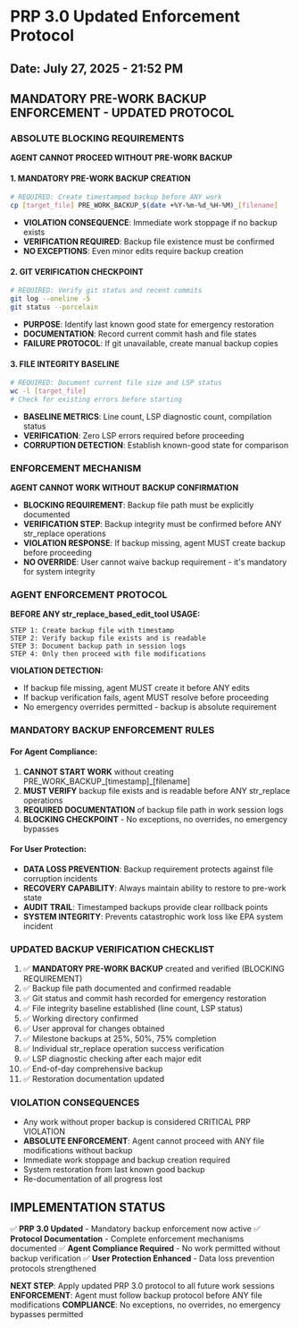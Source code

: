 # PRP 3.0 Updated Enforcement Protocol
## Date: July 27, 2025 - 21:52 PM

## MANDATORY PRE-WORK BACKUP ENFORCEMENT - UPDATED PROTOCOL

### ABSOLUTE BLOCKING REQUIREMENTS
**AGENT CANNOT PROCEED WITHOUT PRE-WORK BACKUP**

#### 1. MANDATORY PRE-WORK BACKUP CREATION
```bash
# REQUIRED: Create timestamped backup before ANY work
cp [target_file] PRE_WORK_BACKUP_$(date +%Y-%m-%d_%H-%M)_[filename]
```
- **VIOLATION CONSEQUENCE**: Immediate work stoppage if no backup exists
- **VERIFICATION REQUIRED**: Backup file existence must be confirmed
- **NO EXCEPTIONS**: Even minor edits require backup creation

#### 2. GIT VERIFICATION CHECKPOINT
```bash
# REQUIRED: Verify git status and recent commits
git log --oneline -5
git status --porcelain
```
- **PURPOSE**: Identify last known good state for emergency restoration
- **DOCUMENTATION**: Record current commit hash and file states
- **FAILURE PROTOCOL**: If git unavailable, create manual backup copies

#### 3. FILE INTEGRITY BASELINE
```bash
# REQUIRED: Document current file size and LSP status
wc -l [target_file]
# Check for existing errors before starting
```
- **BASELINE METRICS**: Line count, LSP diagnostic count, compilation status
- **VERIFICATION**: Zero LSP errors required before proceeding
- **CORRUPTION DETECTION**: Establish known-good state for comparison

### ENFORCEMENT MECHANISM
**AGENT CANNOT WORK WITHOUT BACKUP CONFIRMATION**
- **BLOCKING REQUIREMENT**: Backup file path must be explicitly documented
- **VERIFICATION STEP**: Backup integrity must be confirmed before ANY str_replace operations
- **VIOLATION RESPONSE**: If backup missing, agent MUST create backup before proceeding
- **NO OVERRIDE**: User cannot waive backup requirement - it's mandatory for system integrity

### AGENT ENFORCEMENT PROTOCOL
**BEFORE ANY str_replace_based_edit_tool USAGE:**
```
STEP 1: Create backup file with timestamp
STEP 2: Verify backup file exists and is readable  
STEP 3: Document backup path in session logs
STEP 4: Only then proceed with file modifications
```

**VIOLATION DETECTION:**
- If backup file missing, agent MUST create it before ANY edits
- If backup verification fails, agent MUST resolve before proceeding
- No emergency overrides permitted - backup is absolute requirement

### MANDATORY BACKUP ENFORCEMENT RULES
#### For Agent Compliance:
1. **CANNOT START WORK** without creating PRE_WORK_BACKUP_[timestamp]_[filename]
2. **MUST VERIFY** backup file exists and is readable before ANY str_replace operations
3. **REQUIRED DOCUMENTATION** of backup file path in work session logs
4. **BLOCKING CHECKPOINT** - No exceptions, no overrides, no emergency bypasses

#### For User Protection:
- **DATA LOSS PREVENTION**: Backup requirement protects against file corruption incidents
- **RECOVERY CAPABILITY**: Always maintain ability to restore to pre-work state
- **AUDIT TRAIL**: Timestamped backups provide clear rollback points
- **SYSTEM INTEGRITY**: Prevents catastrophic work loss like EPA system incident

### UPDATED BACKUP VERIFICATION CHECKLIST
1. ✅ **MANDATORY PRE-WORK BACKUP** created and verified (BLOCKING REQUIREMENT)
2. ✅ Backup file path documented and confirmed readable
3. ✅ Git status and commit hash recorded for emergency restoration
4. ✅ File integrity baseline established (line count, LSP status)
5. ✅ Working directory confirmed
6. ✅ User approval for changes obtained
7. ✅ Milestone backups at 25%, 50%, 75% completion
8. ✅ Individual str_replace operation success verification
9. ✅ LSP diagnostic checking after each major edit
10. ✅ End-of-day comprehensive backup
11. ✅ Restoration documentation updated

### VIOLATION CONSEQUENCES
- Any work without proper backup is considered CRITICAL PRP VIOLATION
- **ABSOLUTE ENFORCEMENT**: Agent cannot proceed with ANY file modifications without backup
- Immediate work stoppage and backup creation required
- System restoration from last known good backup
- Re-documentation of all progress lost

## IMPLEMENTATION STATUS
✅ **PRP 3.0 Updated** - Mandatory backup enforcement now active
✅ **Protocol Documentation** - Complete enforcement mechanisms documented
✅ **Agent Compliance Required** - No work permitted without backup verification
✅ **User Protection Enhanced** - Data loss prevention protocols strengthened

**NEXT STEP**: Apply updated PRP 3.0 protocol to all future work sessions
**ENFORCEMENT**: Agent must follow backup protocol before ANY file modifications
**COMPLIANCE**: No exceptions, no overrides, no emergency bypasses permitted